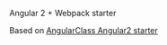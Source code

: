Angular 2 + Webpack starter

Based on [AngularClass Angular2 starter](https://github.com/AngularClass/angular2-webpack-starter)